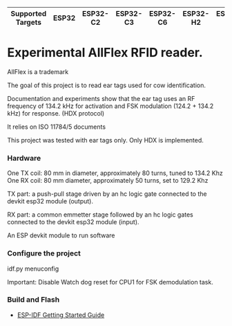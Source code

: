 | Supported Targets | ESP32 | ESP32-C2 | ESP32-C3 | ESP32-C6 | ESP32-H2 | ESP32-S2 | ESP32-S3 |
| ----------------- | ----- | -------- | -------- | -------- | -------- | -------- | -------- |

# Experimental AllFlex RFID reader.

AllFlex is a trademark


The goal of this project is to read ear tags used for cow identification.

Documentation and experiments show that the ear tag uses an RF frequency of 134.2 kHz for activation and FSK modulation (124.2 + 134.2 kHz) for response. (HDX protocol)

It relies on ISO 11784/5 documents

This project was tested with ear tags only. Only HDX is implemented.


### Hardware

One TX coil: 80 mm in diameter, approximately 80 turns, tuned to 134.2 Khz
One RX coil: 80 mm diameter, approximately 50 turns, set to 129.2 Khz

TX part: a push-pull stage driven by an hc logic gate connected to the devkit esp32 module (output).

RX part: a common emmetter stage followed by an hc logic gates connected to the devkit esp32 module (input).

An ESP devkit module to run software


### Configure the project

idf.py menuconfig

Important: Disable Watch dog reset for CPU1 for FSK demodulation task.


### Build and Flash

* [ESP-IDF Getting Started Guide](https://idf.espressif.com/)


